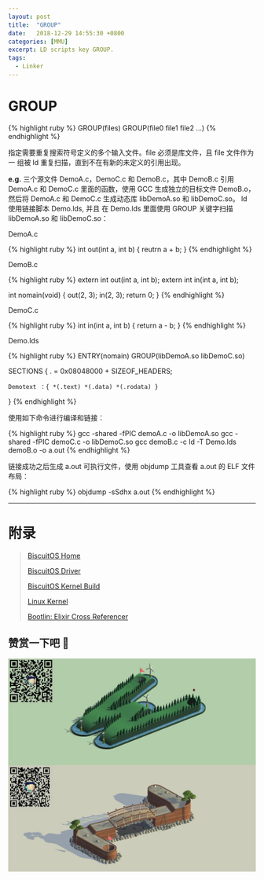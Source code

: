 ```yaml
---
layout: post
title:  "GROUP"
date:   2018-12-29 14:55:30 +0800
categories: [MMU]
excerpt: LD scripts key GROUP.
tags:
  - Linker
---
```


# GROUP

{% highlight ruby %}
GROUP(files)
GROUP(file0 file1 file2 ...)
{% endhighlight %}

指定需要重复搜索符号定义的多个输入文件。file 必须是库文件，且 file 文件作为一
组被 ld 重复扫描，直到不在有新的未定义的引用出现。

**e.g.** 三个源文件 DemoA.c，DemoC.c 和 DemoB.c，其中 DemoB.c 引用 DemoA.c 和 
DemoC.c 里面的函数，使用 GCC 生成独立的目标文件 DemoB.o，然后将 DemoA.c 和 
DemoC.c 生成动态库 libDemoA.so 和 libDemoC.so。 ld 使用链接脚本 Demo.lds, 并且
在 Demo.lds 里面使用 GROUP 关键字扫描 libDemoA.so 和 libDemoC.so：

DemoA.c

{% highlight ruby %}
int out(int a, int b)
{
    reutrn a + b;
}
{% endhighlight %}

DemoB.c

{% highlight ruby %}
extern int out(int a, int b);
extern int in(int a, int b);

int nomain(void)
{
    out(2, 3);
    in(2, 3);
    return 0;
}
{% endhighlight %}

DemoC.c

{% highlight ruby %}
int in(int a, int b)
{
    return a - b;
}
{% endhighlight %}

Demo.lds

{% highlight ruby %}
ENTRY(nomain)
GROUP(libDemoA.so libDemoC.so)

SECTIONS
{
    . = 0x08048000 + SIZEOF_HEADERS;

    Demotext ：{ *(.text) *(.data) *(.rodata) }
}
{% endhighlight %}

使用如下命令进行编译和链接：

{% highlight ruby %}
gcc -shared -fPIC demoA.c -o libDemoA.so
gcc -shared -fPIC demoC.c -o libDemoC.so
gcc demoB.c -c
ld -T Demo.lds demoB.o -o a.out
{% endhighlight %}

链接成功之后生成 a.out 可执行文件，使用 objdump 工具查看 a.out 的 ELF 文件布局：

{% highlight ruby %}
objdump -sSdhx a.out
{% endhighlight %}

-----------------------------------------------

# <span id="附录">附录</span>

> [BiscuitOS Home](https://biscuitos.github.io/)
>
> [BiscuitOS Driver](https://biscuitos.github.io/blog/BiscuitOS_Catalogue/)
>
> [BiscuitOS Kernel Build](https://biscuitos.github.io/blog/Kernel_Build/)
>
> [Linux Kernel](https://www.kernel.org/)
>
> [Bootlin: Elixir Cross Referencer](https://elixir.bootlin.com/linux/latest/source)

## 赞赏一下吧 🙂

![MMU](/assets/PDB/BiscuitOS/kernel/HAB000036.jpg)
